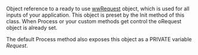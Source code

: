 ﻿Object reference to a ready to use [wwRequest](vfps://Topic/Class%20wwRequest) object, which is used for all inputs of your application. This object is preset by the Init method of this class. When Process or your custom methods get control the oRequest object is already set.

The default Process method also exposes this object as a PRIVATE variable *Request*.